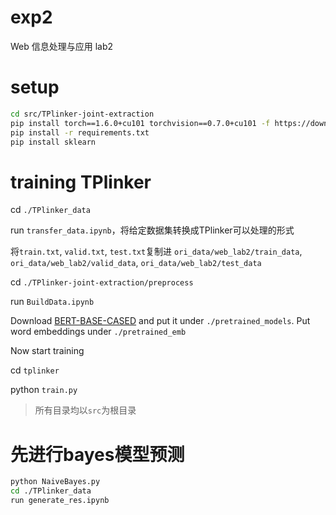 # exp2

Web 信息处理与应用 lab2

# setup
``` bash
cd src/TPlinker-joint-extraction
pip install torch==1.6.0+cu101 torchvision==0.7.0+cu101 -f https://download.pytorch.org/whl/torch_stable.html
pip install -r requirements.txt
pip install sklearn
```

# training TPlinker
cd `./TPlinker_data`

run `transfer_data.ipynb`，将给定数据集转换成TPlinker可以处理的形式

将`train.txt`, `valid.txt`, `test.txt`复制进 `ori_data/web_lab2/train_data`, `ori_data/web_lab2/valid_data`, `ori_data/web_lab2/test_data`

cd `./TPlinker-joint-extraction/preprocess`

run `BuildData.ipynb`

Download [BERT-BASE-CASED](https://drive.google.com/drive/folders/1GCWNXQN-L09oSG9ZFYi979wk2dTS9h-3?usp=sharing) and put it under `./pretrained_models`. Put word embeddings under `./pretrained_emb`

Now start training

cd `tplinker`

python `train.py`

> 所有目录均以`src`为根目录

# 先进行bayes模型预测
```bash
python NaiveBayes.py
cd ./TPlinker_data
run generate_res.ipynb
```
